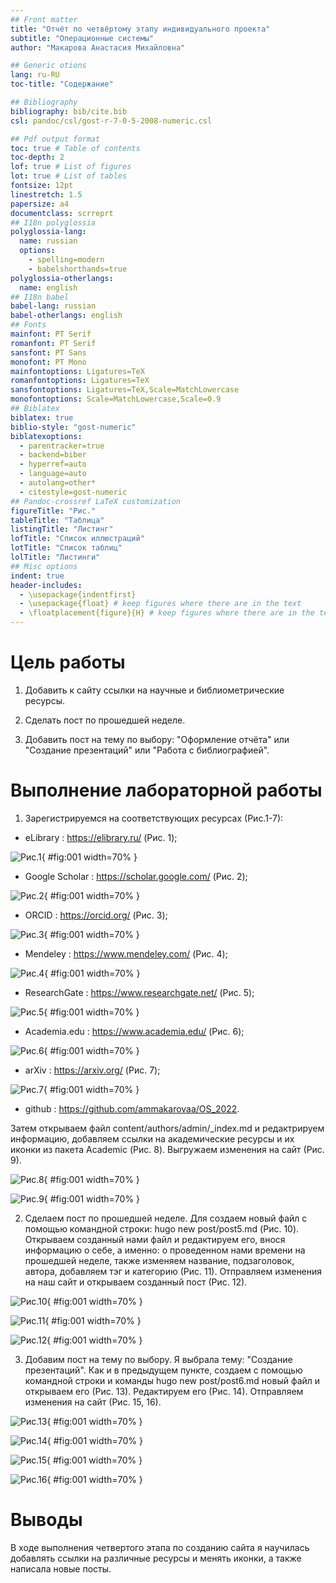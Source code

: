 ```yaml
---
## Front matter
title: "Отчёт по четвёртому этапу индивидуального проекта"
subtitle: "Операционные системы"
author: "Макарова Анастасия Михайловна"

## Generic otions
lang: ru-RU
toc-title: "Содержание"

## Bibliography
bibliography: bib/cite.bib
csl: pandoc/csl/gost-r-7-0-5-2008-numeric.csl

## Pdf output format
toc: true # Table of contents
toc-depth: 2
lof: true # List of figures
lot: true # List of tables
fontsize: 12pt
linestretch: 1.5
papersize: a4
documentclass: scrreprt
## I18n polyglossia
polyglossia-lang:
  name: russian
  options:
	- spelling=modern
	- babelshorthands=true
polyglossia-otherlangs:
  name: english
## I18n babel
babel-lang: russian
babel-otherlangs: english
## Fonts
mainfont: PT Serif
romanfont: PT Serif
sansfont: PT Sans
monofont: PT Mono
mainfontoptions: Ligatures=TeX
romanfontoptions: Ligatures=TeX
sansfontoptions: Ligatures=TeX,Scale=MatchLowercase
monofontoptions: Scale=MatchLowercase,Scale=0.9
## Biblatex
biblatex: true
biblio-style: "gost-numeric"
biblatexoptions:
  - parentracker=true
  - backend=biber
  - hyperref=auto
  - language=auto
  - autolang=other*
  - citestyle=gost-numeric
## Pandoc-crossref LaTeX customization
figureTitle: "Рис."
tableTitle: "Таблица"
listingTitle: "Листинг"
lofTitle: "Список иллюстраций"
lotTitle: "Список таблиц"
lolTitle: "Листинги"
## Misc options
indent: true
header-includes:
  - \usepackage{indentfirst}
  - \usepackage{float} # keep figures where there are in the text
  - \floatplacement{figure}{H} # keep figures where there are in the text
---
```


# Цель работы

1. Добавить к сайту ссылки на научные и библиометрические ресурсы.

2. Сделать пост по прошедшей неделе.

3. Добавить пост на тему по выбору: "Оформление отчёта" или "Создание презентаций" или "Работа с библиографией".

# Выполнение лабораторной работы

1. Зарегистрируемся на соответствующих ресурсах (Рис.1-7):

* eLibrary : https://elibrary.ru/ (Рис. 1);

![Рис.1](image/1.jpg){ #fig:001 width=70% }

* Google Scholar : https://scholar.google.com/ (Рис. 2);

![Рис.2](image/2.jpg){ #fig:001 width=70% }

* ORCID : https://orcid.org/ (Рис. 3);

![Рис.3](image/3.jpg){ #fig:001 width=70% }

* Mendeley : https://www.mendeley.com/ (Рис. 4);

![Рис.4](image/4.jpg){ #fig:001 width=70% }

* ResearchGate : https://www.researchgate.net/ (Рис. 5);

![Рис.5](image/5.jpg){ #fig:001 width=70% }

* Academia.edu : https://www.academia.edu/ (Рис. 6);

![Рис.6](image/6.jpg){ #fig:001 width=70% }

* arXiv : https://arxiv.org/ (Рис. 7);

![Рис.7](image/7.jpg){ #fig:001 width=70% }

* github : https://github.com/ammakarovaa/OS_2022.

Затем открываем файл content/authors/admin/_index.md и редактрируем информацию, добавляем ссылки на академические ресурсы и их иконки из пакета Academic (Рис. 8). Выгружаем изменения на сайт (Рис. 9).

![Рис.8](image/8.png){ #fig:001 width=70% }

![Рис.9](image/9.png){ #fig:001 width=70% }

2. Сделаем пост по прошедшей неделе. Для создаем новый файл с помощью командной строки: hugo new post/post5.md (Рис. 10). Открываем созданный нами файл и редактируем его, внося информацию о себе, а именно: о проведенном нами времени на прошедшей неделе, также изменяем название, подзаголовок, автора, добавляем тэг и категорию (Рис. 11). Отправляем изменения на наш сайт и открываем созданный пост (Рис. 12).

![Рис.10](image/10.png){ #fig:001 width=70% }

![Рис.11](image/11.png){ #fig:001 width=70% }

![Рис.12](image/12.png){ #fig:001 width=70% }

3. Добавим пост на тему по выбору. Я выбрала тему: "Создание презентаций". Как и в предыдущем пункте, создаем с помощью командной строки и команды hugo new post/post6.md новый файл и открываем его (Рис. 13). Редактируем его (Рис. 14). Отправляем изменения на сайт (Рис. 15, 16).

![Рис.13](image/13.png){ #fig:001 width=70% }

![Рис.14](image/14.png){ #fig:001 width=70% }

![Рис.15](image/15.png){ #fig:001 width=70% }

![Рис.16](image/16.png){ #fig:001 width=70% }

# Выводы

В ходе выполнения четвертого этапа по созданию сайта я научилась добавлять ссылки на различные ресурсы и менять иконки, а также написала новые посты.

